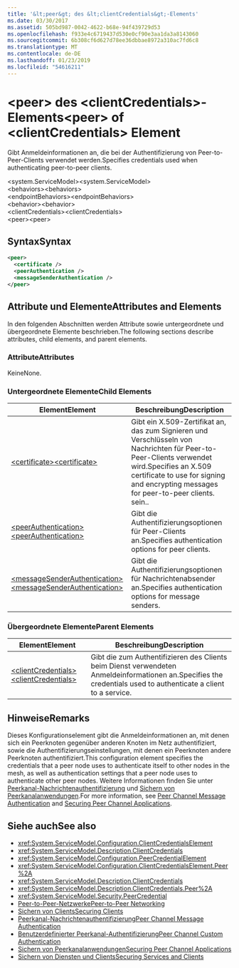 ```yaml
---
title: '&lt;peer&gt; des &lt;clientCredentials&gt;-Elements'
ms.date: 03/30/2017
ms.assetid: 505bd987-0042-4622-b68e-94f439729d53
ms.openlocfilehash: f933e4c6719437d530e0cf90e3aa1da3a8143060
ms.sourcegitcommit: 6b308cf6d627d78ee36dbbae8972a310ac7fd6c8
ms.translationtype: MT
ms.contentlocale: de-DE
ms.lasthandoff: 01/23/2019
ms.locfileid: "54616211"
---
```

# <a name="ltpeergt-of-ltclientcredentialsgt-element"></a><span data-ttu-id="5821c-102">&lt;peer&gt; des &lt;clientCredentials&gt;-Elements</span><span class="sxs-lookup"><span data-stu-id="5821c-102">&lt;peer&gt; of &lt;clientCredentials&gt; Element</span></span>
<span data-ttu-id="5821c-103">Gibt Anmeldeinformationen an, die bei der Authentifizierung von Peer-to-Peer-Clients verwendet werden.</span><span class="sxs-lookup"><span data-stu-id="5821c-103">Specifies credentials used when authenticating peer-to-peer clients.</span></span>  
  
 <span data-ttu-id="5821c-104">\<system.ServiceModel></span><span class="sxs-lookup"><span data-stu-id="5821c-104">\<system.ServiceModel></span></span>  
<span data-ttu-id="5821c-105">\<behaviors></span><span class="sxs-lookup"><span data-stu-id="5821c-105">\<behaviors></span></span>  
<span data-ttu-id="5821c-106">\<endpointBehaviors></span><span class="sxs-lookup"><span data-stu-id="5821c-106">\<endpointBehaviors></span></span>  
<span data-ttu-id="5821c-107">\<behavior></span><span class="sxs-lookup"><span data-stu-id="5821c-107">\<behavior></span></span>  
<span data-ttu-id="5821c-108">\<clientCredentials></span><span class="sxs-lookup"><span data-stu-id="5821c-108">\<clientCredentials></span></span>  
<span data-ttu-id="5821c-109">\<peer></span><span class="sxs-lookup"><span data-stu-id="5821c-109">\<peer></span></span>  
  
## <a name="syntax"></a><span data-ttu-id="5821c-110">Syntax</span><span class="sxs-lookup"><span data-stu-id="5821c-110">Syntax</span></span>  
  
```xml  
<peer>
  <certificate />
  <peerAuthentication />
  <messageSenderAuthentication />
</peer>
```  
  
## <a name="attributes-and-elements"></a><span data-ttu-id="5821c-111">Attribute und Elemente</span><span class="sxs-lookup"><span data-stu-id="5821c-111">Attributes and Elements</span></span>  
 <span data-ttu-id="5821c-112">In den folgenden Abschnitten werden Attribute sowie untergeordnete und übergeordnete Elemente beschrieben.</span><span class="sxs-lookup"><span data-stu-id="5821c-112">The following sections describe attributes, child elements, and parent elements.</span></span>  
  
### <a name="attributes"></a><span data-ttu-id="5821c-113">Attribute</span><span class="sxs-lookup"><span data-stu-id="5821c-113">Attributes</span></span>  
 <span data-ttu-id="5821c-114">Keine</span><span class="sxs-lookup"><span data-stu-id="5821c-114">None.</span></span>  
  
### <a name="child-elements"></a><span data-ttu-id="5821c-115">Untergeordnete Elemente</span><span class="sxs-lookup"><span data-stu-id="5821c-115">Child Elements</span></span>  
  
|<span data-ttu-id="5821c-116">Element</span><span class="sxs-lookup"><span data-stu-id="5821c-116">Element</span></span>|<span data-ttu-id="5821c-117">Beschreibung</span><span class="sxs-lookup"><span data-stu-id="5821c-117">Description</span></span>|  
|-------------|-----------------|  
|[<span data-ttu-id="5821c-118">\<certificate></span><span class="sxs-lookup"><span data-stu-id="5821c-118">\<certificate></span></span>](../../../../../docs/framework/configure-apps/file-schema/wcf/certificate-element.md)|<span data-ttu-id="5821c-119">Gibt ein X.509-Zertifikat an, das zum Signieren und Verschlüsseln von Nachrichten für Peer-to-Peer-Clients verwendet wird.</span><span class="sxs-lookup"><span data-stu-id="5821c-119">Specifies an X.509 certificate to use for signing and encrypting messages for peer-to-peer clients.</span></span> <span data-ttu-id="5821c-120">sein.</span><span class="sxs-lookup"><span data-stu-id="5821c-120">.</span></span>|  
|[<span data-ttu-id="5821c-121">\<peerAuthentication></span><span class="sxs-lookup"><span data-stu-id="5821c-121">\<peerAuthentication></span></span>](../../../../../docs/framework/configure-apps/file-schema/wcf/peerauthentication-element.md)|<span data-ttu-id="5821c-122">Gibt die Authentifizierungsoptionen für Peer-Clients an.</span><span class="sxs-lookup"><span data-stu-id="5821c-122">Specifies authentication options for peer clients.</span></span>|  
|[<span data-ttu-id="5821c-123">\<messageSenderAuthentication></span><span class="sxs-lookup"><span data-stu-id="5821c-123">\<messageSenderAuthentication></span></span>](../../../../../docs/framework/configure-apps/file-schema/wcf/messagesenderauthentication-element.md)|<span data-ttu-id="5821c-124">Gibt die Authentifizierungsoptionen für Nachrichtenabsender an.</span><span class="sxs-lookup"><span data-stu-id="5821c-124">Specifies authentication options for message senders.</span></span>|  
  
### <a name="parent-elements"></a><span data-ttu-id="5821c-125">Übergeordnete Elemente</span><span class="sxs-lookup"><span data-stu-id="5821c-125">Parent Elements</span></span>  
  
|<span data-ttu-id="5821c-126">Element</span><span class="sxs-lookup"><span data-stu-id="5821c-126">Element</span></span>|<span data-ttu-id="5821c-127">Beschreibung</span><span class="sxs-lookup"><span data-stu-id="5821c-127">Description</span></span>|  
|-------------|-----------------|  
|[<span data-ttu-id="5821c-128">\<clientCredentials></span><span class="sxs-lookup"><span data-stu-id="5821c-128">\<clientCredentials></span></span>](../../../../../docs/framework/configure-apps/file-schema/wcf/clientcredentials.md)|<span data-ttu-id="5821c-129">Gibt die zum Authentifizieren des Clients beim Dienst verwendeten Anmeldeinformationen an.</span><span class="sxs-lookup"><span data-stu-id="5821c-129">Specifies the credentials used to authenticate a client to a service.</span></span>|  
  
## <a name="remarks"></a><span data-ttu-id="5821c-130">Hinweise</span><span class="sxs-lookup"><span data-stu-id="5821c-130">Remarks</span></span>  
 <span data-ttu-id="5821c-131">Dieses Konfigurationselement gibt die Anmeldeinformationen an, mit denen sich ein Peerknoten gegenüber anderen Knoten im Netz authentifiziert, sowie die Authentifizierungseinstellungen, mit denen ein Peerknoten andere Peerknoten authentifiziert.</span><span class="sxs-lookup"><span data-stu-id="5821c-131">This configuration element specifies the credentials that a peer node uses to authenticate itself to other nodes in the mesh, as well as authentication settings that a peer node uses to authenticate other peer nodes.</span></span> <span data-ttu-id="5821c-132">Weitere Informationen finden Sie unter [Peerkanal-Nachrichtenauthentifizierung](https://msdn.microsoft.com/library/80e73386-514e-4c30-9e4a-b9ca8c173a95) und [Sichern von Peerkanalanwendungen](../../../../../docs/framework/wcf/feature-details/securing-peer-channel-applications.md).</span><span class="sxs-lookup"><span data-stu-id="5821c-132">For more information, see [Peer Channel Message Authentication](https://msdn.microsoft.com/library/80e73386-514e-4c30-9e4a-b9ca8c173a95) and [Securing Peer Channel Applications](../../../../../docs/framework/wcf/feature-details/securing-peer-channel-applications.md).</span></span>  
  
## <a name="see-also"></a><span data-ttu-id="5821c-133">Siehe auch</span><span class="sxs-lookup"><span data-stu-id="5821c-133">See also</span></span>
- <xref:System.ServiceModel.Configuration.ClientCredentialsElement>
- <xref:System.ServiceModel.Description.ClientCredentials>
- <xref:System.ServiceModel.Configuration.PeerCredentialElement>
- <xref:System.ServiceModel.Configuration.ClientCredentialsElement.Peer%2A>
- <xref:System.ServiceModel.Description.ClientCredentials>
- <xref:System.ServiceModel.Description.ClientCredentials.Peer%2A>
- <xref:System.ServiceModel.Security.PeerCredential>
- [<span data-ttu-id="5821c-134">Peer-to-Peer-Netzwerke</span><span class="sxs-lookup"><span data-stu-id="5821c-134">Peer-to-Peer Networking</span></span>](../../../../../docs/framework/wcf/feature-details/peer-to-peer-networking.md)
- [<span data-ttu-id="5821c-135">Sichern von Clients</span><span class="sxs-lookup"><span data-stu-id="5821c-135">Securing Clients</span></span>](../../../../../docs/framework/wcf/securing-clients.md)
- [<span data-ttu-id="5821c-136">Peerkanal-Nachrichtenauthentifizierung</span><span class="sxs-lookup"><span data-stu-id="5821c-136">Peer Channel Message Authentication</span></span>](https://msdn.microsoft.com/library/80e73386-514e-4c30-9e4a-b9ca8c173a95)
- [<span data-ttu-id="5821c-137">Benutzerdefinierter Peerkanal-Authentifizierung</span><span class="sxs-lookup"><span data-stu-id="5821c-137">Peer Channel Custom Authentication</span></span>](https://msdn.microsoft.com/library/4aa8a82e-41a8-48e2-8621-7e1cbabdca7c)
- [<span data-ttu-id="5821c-138">Sichern von Peerkanalanwendungen</span><span class="sxs-lookup"><span data-stu-id="5821c-138">Securing Peer Channel Applications</span></span>](../../../../../docs/framework/wcf/feature-details/securing-peer-channel-applications.md)
- [<span data-ttu-id="5821c-139">Sichern von Diensten und Clients</span><span class="sxs-lookup"><span data-stu-id="5821c-139">Securing Services and Clients</span></span>](../../../../../docs/framework/wcf/feature-details/securing-services-and-clients.md)
